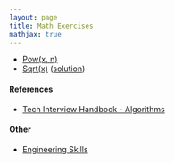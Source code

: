 ```yaml
---
layout: page
title: Math Exercises
mathjax: true
---
```


* [Pow(x, n)](https://leetcode.com/problems/powx-n/)
* [Sqrt(x)](https://leetcode.com/problems/sqrtx/) ([solution](solutions/sqrt.md))

#### References
* [Tech Interview Handbook - Algorithms](https://www.techinterviewhandbook.org/algorithms/study-cheatsheet/)

#### Other
* [Engineering Skills](../engineering_skills.md)